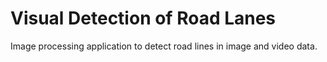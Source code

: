# Visual Detection of Road Lanes
Image processing application to detect road lines in image and video data.

